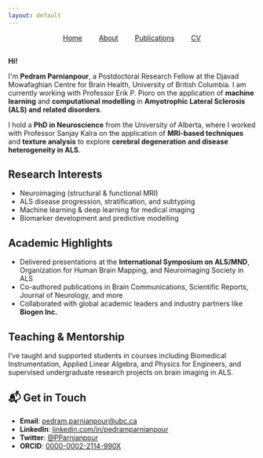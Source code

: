 ```yaml
---
layout: default
---
```


<div style="text-align: center; margin-bottom: 30px;">
  <a href="/" style="margin: 0 15px;">Home</a>
  <a href="/about" style="margin: 0 15px;">About</a>
  <a href="/publications" style="margin: 0 15px;">Publications</a>
  <a href="/cv" style="margin: 0 15px;">CV</a>
</div>


**Hi!**

I'm **Pedram Parnianpour**, a Postdoctoral Research Fellow at the Djavad Mowafaghian Centre for Brain Health, University of British Columbia. I am currently working with Professor Erik P. Pioro on the application of **machine learning** and **computational modelling** in **Amyotrophic Lateral Sclerosis (ALS) and related disorders**.

I hold a **PhD in Neuroscience** from the University of Alberta, where I worked with Professor Sanjay Kalra on the application of **MRI-based techniques** and **texture analysis** to explore **cerebral degeneration and disease heterogeneity in ALS**.


## Research Interests

- Neuroimaging (structural & functional MRI)
- ALS disease progression, stratification, and subtyping
- Machine learning & deep learning for medical imaging
- Biomarker development and predictive modelling


## Academic Highlights

- Delivered presentations at the **International Symposium on ALS/MND**, Organization for Human Brain Mapping, and Neuroimaging Society in ALS
- Co-authored publications in Brain Communications, Scientific Reports, Journal of Neurology, and more
- Collaborated with global academic leaders and industry partners like **Biogen Inc.**


## Teaching & Mentorship

I’ve taught and supported students in courses including Biomedical Instrumentation, Applied Linear Algebra, and Physics for Engineers, and supervised undergraduate research projects on brain imaging in ALS.

## 📬 Get in Touch

- **Email**: [pedram.parnianpour@ubc.ca](mailto:pedram.parnianpour@ubc.ca)  
- **LinkedIn**: [linkedin.com/in/pedramparnianpour](https://www.linkedin.com/in/pedramparnianpour)  
- **Twitter**: [@PParnianpour](https://twitter.com/PParnianpour)  
- **ORCID**: [0000-0002-2114-990X](https://orcid.org/0000-0002-2114-990X)
